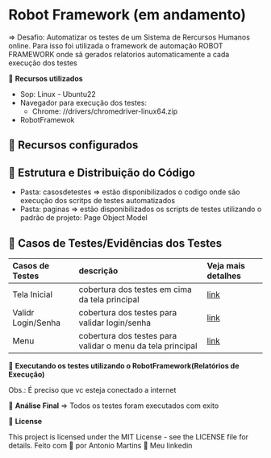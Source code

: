 # Robot Framework (em andamento)

=> Desafio: Automatizar os testes de um Sistema de Rercursos Humanos online. Para isso foi utilizada o framework de automação 
ROBOT FRAMEWORK onde sã gerados relatorios automaticamente a cada execução dos testes

🚀 **Recursos utilizados**
- Sop: Linux - Ubuntu22
- Navegador para execução dos testes:
    - Chrome: //drivers/chromedriver-linux64.zip
- RobotFramewok

## 🔖 Recursos configurados

## 🔖 Estrutura e Distribuição do Código
- Pasta: casosdetestes => estão disponibilizados o codigo onde são execução dos scritps de testes automatizados
- Pasta: paginas => estão disponibilizados os scripts de testes utilizando o padrão de projeto: Page Object Model

## 🔖 Casos de Testes/Evidências dos Testes

| Casos de Testes             | descrição                                                                            | Veja mais detalhes |
| :-----------------          | :----------------------------------------------------------------------------------- | :----------------- |
| Tela Inicial                | cobertura dos testes em cima da tela principal                                       | [link](https://github.com/antoniogmartins/Interfaces/blob/main/RobotFramework/CT_TelaInicial.md)|
| Validr Login/Senha          | cobertura dos testes para validar login/senha                                        | [link](https://github.com/antoniogmartins/Interfaces/blob/main/RobotFramework/CT_TelaInicial.md)|
| Menu                        | cobertura dos testes para validar o menu da tela principal                           | [link](https://github.com/antoniogmartins/Interfaces/blob/main/RobotFramework/CT_TelaInicial.md)|



🚀 **Executando os testes utilizando o RobotFramework(Relatórios de Execução)**

Obs.: É preciso que vc esteja conectado a internet

🚀 **Análise Final**
=> Todos os testes foram executados com exito

📝 **License**

This project is licensed under the MIT License - see the LICENSE file for details.
Feito com 💜  por Antonio Martins 👋   Meu linkedin


